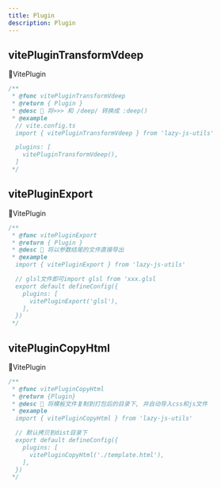```yaml
---
title: Plugin
description: Plugin
---
```


## vitePluginTransformVdeep

🧿VitePlugin

```typescript
/**
 * @func vitePluginTransformVdeep
 * @return { Plugin }
 * @desc 📝 将>>> 和 /deep/ 转换成 :deep()
 * @example
  // vite.config.ts
  import { vitePluginTransformVdeep } from 'lazy-js-utils'

  plugins: [
    vitePluginTransformVdeep(),
  ]
 */
```

## vitePluginExport

🧿VitePlugin

```typescript
/**
 * @func vitePluginExport
 * @return { Plugin }
 * @desc 📝 将以参数结尾的文件直接导出
 * @example
  import { vitePluginExport } from 'lazy-js-utils'

  // glsl文件即可import glsl from 'xxx.glsl
  export default defineConfig({
    plugins: [
      vitePluginExport('glsl'),
    ],
  })
 */
```

## vitePluginCopyHtml

🧿VitePlugin

```typescript
/**
 * @func vitePluginCopyHtml
 * @return {Plugin}
 * @desc 📝 将模板文件复制到打包后的目录下, 并自动导入css和js文件
 * @example
  import { vitePluginCopyHtml } from 'lazy-js-utils'

  // 默认拷贝到dist目录下
  export default defineConfig({
    plugins: [
      vitePluginCopyHtml('./template.html'),
    ],
  })
 */
```
